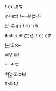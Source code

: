 <div class='block'>
<div class='line'>𒁹 𒌋𒌋 𒂗𒐊</div>
<div class='line'>𒀴𒅗 𒁹𒀸𒋩𒆕𒀀</div>
<div class='line'>𒇻 𒁲𒈬 𒁹 𒌋𒌋 𒌋𒐊</div>
<div class='line'>𒀭𒉺 𒌋 𒀭𒀫𒌓 𒁹 𒌋𒌋 𒌋𒐊</div>
<div class='line'>𒌨𒊒𒁍</div>
<div class='line'>𒊻 𒊭</div>
<div class='line'>𒀸 𒅆𒐊</div>
<div class='line'>𒈜𒊒𒊻</div>
<div class='line'>𒀀𒈾𒄷</div>
</div>